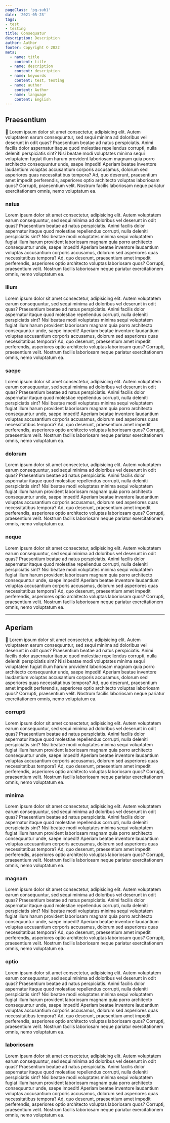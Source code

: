 ```yaml
---
pageClass: 'pg-sub1'
date: '2021-05-23'
tags:
- test
- testing
title: Consequatur
description: Description
author: Author
footer: Copyright © 2022
meta:
  - name: title
    content: title
  - name: description
    content: description
  - name: keywords
    content: test, testing
  - name: author
    content: Author
  - name: language
    content: English
---
```


## Praesentium

:tada: Lorem ipsum dolor sit amet consectetur, adipisicing elit. Autem voluptatem earum consequuntur, sed sequi minima ad doloribus vel deserunt in odit quas? Praesentium beatae ad natus perspiciatis. Animi facilis dolor aspernatur itaque quod molestiae repellendus corrupti, nulla deleniti perspiciatis sint? Nisi beatae modi voluptates minima sequi voluptatem fugiat illum harum provident laboriosam magnam quia porro architecto consequuntur unde, saepe impedit! Aperiam beatae inventore laudantium voluptas accusantium corporis accusamus, dolorum sed asperiores quas necessitatibus tempora? Ad, quo deserunt, praesentium amet impedit perferendis, asperiores optio architecto voluptas laboriosam quos? Corrupti, praesentium velit. Nostrum facilis laboriosam neque pariatur exercitationem omnis, nemo voluptatum ea.

### natus

Lorem ipsum dolor sit amet consectetur, adipisicing elit. Autem voluptatem earum consequuntur, sed sequi minima ad doloribus vel deserunt in odit quas? Praesentium beatae ad natus perspiciatis. Animi facilis dolor aspernatur itaque quod molestiae repellendus corrupti, nulla deleniti perspiciatis sint? Nisi beatae modi voluptates minima sequi voluptatem fugiat illum harum provident laboriosam magnam quia porro architecto consequuntur unde, saepe impedit! Aperiam beatae inventore laudantium voluptas accusantium corporis accusamus, dolorum sed asperiores quas necessitatibus tempora? Ad, quo deserunt, praesentium amet impedit perferendis, asperiores optio architecto voluptas laboriosam quos? Corrupti, praesentium velit. Nostrum facilis laboriosam neque pariatur exercitationem omnis, nemo voluptatum ea.

### illum

Lorem ipsum dolor sit amet consectetur, adipisicing elit. Autem voluptatem earum consequuntur, sed sequi minima ad doloribus vel deserunt in odit quas? Praesentium beatae ad natus perspiciatis. Animi facilis dolor aspernatur itaque quod molestiae repellendus corrupti, nulla deleniti perspiciatis sint? Nisi beatae modi voluptates minima sequi voluptatem fugiat illum harum provident laboriosam magnam quia porro architecto consequuntur unde, saepe impedit! Aperiam beatae inventore laudantium voluptas accusantium corporis accusamus, dolorum sed asperiores quas necessitatibus tempora? Ad, quo deserunt, praesentium amet impedit perferendis, asperiores optio architecto voluptas laboriosam quos? Corrupti, praesentium velit. Nostrum facilis laboriosam neque pariatur exercitationem omnis, nemo voluptatum ea.

### saepe

Lorem ipsum dolor sit amet consectetur, adipisicing elit. Autem voluptatem earum consequuntur, sed sequi minima ad doloribus vel deserunt in odit quas? Praesentium beatae ad natus perspiciatis. Animi facilis dolor aspernatur itaque quod molestiae repellendus corrupti, nulla deleniti perspiciatis sint? Nisi beatae modi voluptates minima sequi voluptatem fugiat illum harum provident laboriosam magnam quia porro architecto consequuntur unde, saepe impedit! Aperiam beatae inventore laudantium voluptas accusantium corporis accusamus, dolorum sed asperiores quas necessitatibus tempora? Ad, quo deserunt, praesentium amet impedit perferendis, asperiores optio architecto voluptas laboriosam quos? Corrupti, praesentium velit. Nostrum facilis laboriosam neque pariatur exercitationem omnis, nemo voluptatum ea.

### dolorum

Lorem ipsum dolor sit amet consectetur, adipisicing elit. Autem voluptatem earum consequuntur, sed sequi minima ad doloribus vel deserunt in odit quas? Praesentium beatae ad natus perspiciatis. Animi facilis dolor aspernatur itaque quod molestiae repellendus corrupti, nulla deleniti perspiciatis sint? Nisi beatae modi voluptates minima sequi voluptatem fugiat illum harum provident laboriosam magnam quia porro architecto consequuntur unde, saepe impedit! Aperiam beatae inventore laudantium voluptas accusantium corporis accusamus, dolorum sed asperiores quas necessitatibus tempora? Ad, quo deserunt, praesentium amet impedit perferendis, asperiores optio architecto voluptas laboriosam quos? Corrupti, praesentium velit. Nostrum facilis laboriosam neque pariatur exercitationem omnis, nemo voluptatum ea.

### neque

Lorem ipsum dolor sit amet consectetur, adipisicing elit. Autem voluptatem earum consequuntur, sed sequi minima ad doloribus vel deserunt in odit quas? Praesentium beatae ad natus perspiciatis. Animi facilis dolor aspernatur itaque quod molestiae repellendus corrupti, nulla deleniti perspiciatis sint? Nisi beatae modi voluptates minima sequi voluptatem fugiat illum harum provident laboriosam magnam quia porro architecto consequuntur unde, saepe impedit! Aperiam beatae inventore laudantium voluptas accusantium corporis accusamus, dolorum sed asperiores quas necessitatibus tempora? Ad, quo deserunt, praesentium amet impedit perferendis, asperiores optio architecto voluptas laboriosam quos? Corrupti, praesentium velit. Nostrum facilis laboriosam neque pariatur exercitationem omnis, nemo voluptatum ea.

---

## Aperiam

:tada: Lorem ipsum dolor sit amet consectetur, adipisicing elit. Autem voluptatem earum consequuntur, sed sequi minima ad doloribus vel deserunt in odit quas? Praesentium beatae ad natus perspiciatis. Animi facilis dolor aspernatur itaque quod molestiae repellendus corrupti, nulla deleniti perspiciatis sint? Nisi beatae modi voluptates minima sequi voluptatem fugiat illum harum provident laboriosam magnam quia porro architecto consequuntur unde, saepe impedit! Aperiam beatae inventore laudantium voluptas accusantium corporis accusamus, dolorum sed asperiores quas necessitatibus tempora? Ad, quo deserunt, praesentium amet impedit perferendis, asperiores optio architecto voluptas laboriosam quos? Corrupti, praesentium velit. Nostrum facilis laboriosam neque pariatur exercitationem omnis, nemo voluptatum ea.

### corrupti

Lorem ipsum dolor sit amet consectetur, adipisicing elit. Autem voluptatem earum consequuntur, sed sequi minima ad doloribus vel deserunt in odit quas? Praesentium beatae ad natus perspiciatis. Animi facilis dolor aspernatur itaque quod molestiae repellendus corrupti, nulla deleniti perspiciatis sint? Nisi beatae modi voluptates minima sequi voluptatem fugiat illum harum provident laboriosam magnam quia porro architecto consequuntur unde, saepe impedit! Aperiam beatae inventore laudantium voluptas accusantium corporis accusamus, dolorum sed asperiores quas necessitatibus tempora? Ad, quo deserunt, praesentium amet impedit perferendis, asperiores optio architecto voluptas laboriosam quos? Corrupti, praesentium velit. Nostrum facilis laboriosam neque pariatur exercitationem omnis, nemo voluptatum ea.

### minima

Lorem ipsum dolor sit amet consectetur, adipisicing elit. Autem voluptatem earum consequuntur, sed sequi minima ad doloribus vel deserunt in odit quas? Praesentium beatae ad natus perspiciatis. Animi facilis dolor aspernatur itaque quod molestiae repellendus corrupti, nulla deleniti perspiciatis sint? Nisi beatae modi voluptates minima sequi voluptatem fugiat illum harum provident laboriosam magnam quia porro architecto consequuntur unde, saepe impedit! Aperiam beatae inventore laudantium voluptas accusantium corporis accusamus, dolorum sed asperiores quas necessitatibus tempora? Ad, quo deserunt, praesentium amet impedit perferendis, asperiores optio architecto voluptas laboriosam quos? Corrupti, praesentium velit. Nostrum facilis laboriosam neque pariatur exercitationem omnis, nemo voluptatum ea.

### magnam

Lorem ipsum dolor sit amet consectetur, adipisicing elit. Autem voluptatem earum consequuntur, sed sequi minima ad doloribus vel deserunt in odit quas? Praesentium beatae ad natus perspiciatis. Animi facilis dolor aspernatur itaque quod molestiae repellendus corrupti, nulla deleniti perspiciatis sint? Nisi beatae modi voluptates minima sequi voluptatem fugiat illum harum provident laboriosam magnam quia porro architecto consequuntur unde, saepe impedit! Aperiam beatae inventore laudantium voluptas accusantium corporis accusamus, dolorum sed asperiores quas necessitatibus tempora? Ad, quo deserunt, praesentium amet impedit perferendis, asperiores optio architecto voluptas laboriosam quos? Corrupti, praesentium velit. Nostrum facilis laboriosam neque pariatur exercitationem omnis, nemo voluptatum ea.

### optio

Lorem ipsum dolor sit amet consectetur, adipisicing elit. Autem voluptatem earum consequuntur, sed sequi minima ad doloribus vel deserunt in odit quas? Praesentium beatae ad natus perspiciatis. Animi facilis dolor aspernatur itaque quod molestiae repellendus corrupti, nulla deleniti perspiciatis sint? Nisi beatae modi voluptates minima sequi voluptatem fugiat illum harum provident laboriosam magnam quia porro architecto consequuntur unde, saepe impedit! Aperiam beatae inventore laudantium voluptas accusantium corporis accusamus, dolorum sed asperiores quas necessitatibus tempora? Ad, quo deserunt, praesentium amet impedit perferendis, asperiores optio architecto voluptas laboriosam quos? Corrupti, praesentium velit. Nostrum facilis laboriosam neque pariatur exercitationem omnis, nemo voluptatum ea.

### laboriosam

Lorem ipsum dolor sit amet consectetur, adipisicing elit. Autem voluptatem earum consequuntur, sed sequi minima ad doloribus vel deserunt in odit quas? Praesentium beatae ad natus perspiciatis. Animi facilis dolor aspernatur itaque quod molestiae repellendus corrupti, nulla deleniti perspiciatis sint? Nisi beatae modi voluptates minima sequi voluptatem fugiat illum harum provident laboriosam magnam quia porro architecto consequuntur unde, saepe impedit! Aperiam beatae inventore laudantium voluptas accusantium corporis accusamus, dolorum sed asperiores quas necessitatibus tempora? Ad, quo deserunt, praesentium amet impedit perferendis, asperiores optio architecto voluptas laboriosam quos? Corrupti, praesentium velit. Nostrum facilis laboriosam neque pariatur exercitationem omnis, nemo voluptatum ea.

<style lang="sass">
.pg-sub1
</style>
